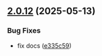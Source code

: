 ## [2.0.12](https://github.com/huggydigital/huggy-datepicker/compare/v1.2.0...v2.0.12) (2025-05-13)


### Bug Fixes

* fix docs ([e335c59](https://github.com/huggydigital/huggy-datepicker/commit/e335c591c580423fdca8c96d294d2b431e55b385))



